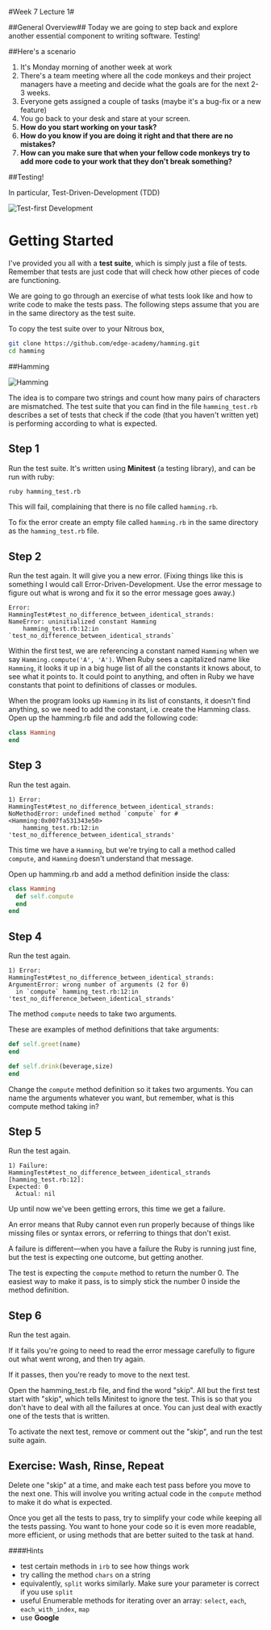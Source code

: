 #Week 7 Lecture 1#

##General Overview##
Today we are going to step back and explore another essential component to writing software. Testing!

##Here's a scenario

1. It's Monday morning of another week at work
2. There's a team meeting where all the code monkeys and their project managers have a meeting and decide what the goals are for the next 2-3 weeks.
3. Everyone gets assigned a couple of tasks (maybe it's a bug-fix or a new feature)
4. You go back to your desk and stare at your screen.
5. **How do you start working on your task?**
6. **How do you know if you are doing it right and that there are no mistakes?**
7. **How can you make sure that when your fellow code monkeys try to add more code to your work that they don't break something?**

##Testing!

In particular, Test-Driven-Development (TDD)

![Test-first Development](http://www.agiledata.org/images/tddSteps.jpg)

# Getting Started

I've provided you all with a **test suite**, which is simply just a file of tests. Remember that tests are just code that will check how other pieces of code are functioning.

We are going to go through an exercise of what tests look like and how to write code to make the tests pass. The following steps assume that you are in the same directory as the test
suite.

To copy the test suite over to your Nitrous box,
```bash
git clone https://github.com/edge-academy/hamming.git
cd hamming
```

##Hamming

![Hamming](http://rosalind.info/media/problems/hamm/Hamming_distance.png)

The idea is to compare two strings and count how many pairs of characters are mismatched. The test suite that you can find in the file `hamming_test.rb` describes a set of tests that check if the code (that you haven't written yet) is performing according to what is expected.

## Step 1

Run the test suite. It's written using **Minitest** (a testing library), and can be run with ruby:

```bash
ruby hamming_test.rb
```

This will fail, complaining that there is no file called `hamming.rb`.

To fix the error create an empty file called `hamming.rb` in the same
directory as the `hamming_test.rb` file.

## Step 2

Run the test again. It will give you a new error. (Fixing things like this is something I would call Error-Driven-Development. Use the error message to figure out what is wrong and fix it so the error message goes away.)


    Error:
    HammingTest#test_no_difference_between_identical_strands:
    NameError: uninitialized constant Hamming
        hamming_test.rb:12:in `test_no_difference_between_identical_strands`

Within the first test, we are referencing a constant named `Hamming` when we say `Hamming.compute('A', 'A')`. When Ruby sees a capitalized name like `Hamming`, it looks it up in a big huge list of all the constants it knows about, to see what it points to. It could point to anything, and often in Ruby we have constants that point to definitions of classes or modules.

When the program looks up `Hamming` in its list of constants, it doesn't find anything, so we need to add the constant, i.e. create the Hamming class. Open up the hamming.rb file and add the following code:

```ruby
class Hamming
end
```

## Step 3

Run the test again.

    1) Error:
    HammingTest#test_no_difference_between_identical_strands:
    NoMethodError: undefined method `compute` for #<Hamming:0x007fa531343e50>
        hamming_test.rb:12:in 'test_no_difference_between_identical_strands'


This time we have a `Hamming`, but we're trying to call a method called `compute`, and `Hamming` doesn't understand that message.

Open up hamming.rb and add a method definition inside the class:

```ruby
class Hamming
  def self.compute
  end
end
```

## Step 4

Run the test again.

    1) Error:
    HammingTest#test_no_difference_between_identical_strands:
    ArgumentError: wrong number of arguments (2 for 0)
      in `compute` hamming_test.rb:12:in 'test_no_difference_between_identical_strands'

The method `compute` needs to take two arguments.

These are examples of method definitions that take arguments:

```ruby
def self.greet(name)
end

def self.drink(beverage,size)
end
```

Change the `compute` method definition so it takes two arguments. You can name the arguments whatever you want, but remember, what is this compute method taking in?

## Step 5

Run the test again.

    1) Failure:
    HammingTest#test_no_difference_between_identical_strands [hamming_test.rb:12]:
    Expected: 0
      Actual: nil

Up until now we've been getting errors, this time we get a failure.

An error means that Ruby cannot even run properly because of things like missing files or syntax errors, or referring to things that don't exist.

A failure is different—when you have a failure the Ruby is running just fine, but the test is expecting one outcome, but getting another.

The test is expecting the `compute` method to return the number 0. The easiest way to make it pass, is to simply stick the number 0 inside the method definition.

## Step 6

Run the test again.

If it fails you're going to need to read the error message carefully to figure out what went wrong, and then try again.

If it passes, then you're ready to move to the next test.

Open the hamming_test.rb file, and find the word "skip". All but the first test start with "skip", which tells Minitest to ignore the test. This is so that you don't have to deal with all the failures at once. You can just deal with exactly one of the tests that is written.

To activate the next test, remove or comment out the "skip", and run the test suite again.

## Exercise: Wash, Rinse, Repeat

Delete one "skip" at a time, and make each test pass before you move to the
next one. This will involve you writing actual code in the `compute` method to make it do what is expected.

Once you get all the tests to pass, try to simplify your code while keeping all the tests passing. You want to hone your code so it is even more readable, more efficient, or using methods that are better suited to the task at hand.

####Hints

* test certain methods in `irb` to see how things work
* try calling the method `chars` on a string
* equivalently, `split` works similarly. Make sure your parameter is correct if you use `split`
* useful Enumerable methods for iterating over an array: `select`, `each`, `each_with_index`, `map`
* use **Google**
